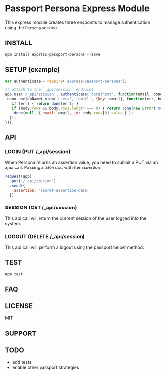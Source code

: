 # Passport Persona Express Module

This express module creates three endpoints to manage authentication
using the `Persona` service.

## INSTALL

`npm install express-passport-persona --save`

## SETUP (example)

``` js
var authenticate = require('express-passport-persona');

// attach to the `_api/session` endpoint
app.use('/_api/session', authenticate('localhost', function(email, done) {
 nano.use(dbName).view('users', 'email', {key: email}, function(err, body) {
   if (err) { return done(err); }
   if (body.rows && body.rows.length === 0) { return done(new Error('not found!')); }
    done(null, { email: email, id: body.rows[0].value } );
  });
}));
```

## API

### LOGIN (PUT /_api/session)

When Persona returns an assertion value, you need to submit a PUT via an ajax call.  Passing a `JSON` doc with the assertion.

``` js
request(app)
  .put('/_api/session')
  .send({ 
    assertion: 'secret-assertion-data'
  });
```

### SESSION (GET /_api/session)

This api call will return the current session of the user logged into the system.

### LOGOUT (DELETE /_api/session)

This api call will perform a logout using the passport helper method.

## TEST

`npm test`

## FAQ

## LICENSE

MIT

## SUPPORT

## TODO

* add tests
* enable other passport strategies

